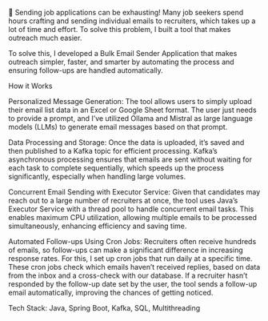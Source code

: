 🎯 Sending job applications can be exhausting! Many job seekers spend hours crafting and sending individual emails to recruiters, which takes up a lot of time and effort. To solve this problem, I built a tool that makes outreach much easier.

To solve this, I developed a Bulk Email Sender Application that makes outreach simpler, faster, and smarter by automating the process and ensuring follow-ups are handled automatically.

How it Works

Personalized Message Generation:
The tool allows users to simply upload their email list data in an Excel or Google Sheet format.
The user just needs to provide a prompt, and I’ve utilized Ollama and Mistral as large language models (LLMs) to generate email messages based on that prompt.

Data Processing and Storage:
Once the data is uploaded, it’s saved and then published to a Kafka topic for efficient processing.
Kafka’s asynchronous processing ensures that emails are sent without waiting for each task to complete sequentially, which speeds up the process significantly, especially when handling large volumes.

Concurrent Email Sending with Executor Service:
Given that candidates may reach out to a large number of recruiters at once, the tool uses Java’s Executor Service with a thread pool to handle concurrent email tasks.
This enables maximum CPU utilization, allowing multiple emails to be processed simultaneously, enhancing efficiency and saving time.

Automated Follow-ups Using Cron Jobs:
Recruiters often receive hundreds of emails, so follow-ups can make a significant difference in increasing response rates.
For this, I set up cron jobs that run daily at a specific time. These cron jobs check which emails haven’t received replies, based on data from the inbox and a cross-check with our database.
If a recruiter hasn’t responded by the follow-up date set by the user, the tool sends a follow-up email automatically, improving the chances of getting noticed.


Tech Stack: Java, Spring Boot, Kafka, SQL, Multithreading
